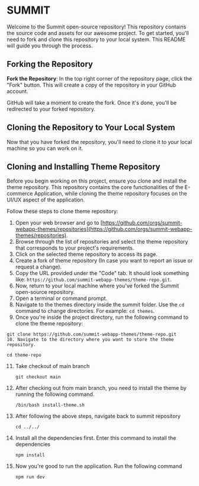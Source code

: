 # SUMMIT

Welcome to the Summit open-source repository! This repository contains the source code and assets for our awesome project. To get started, you'll need to fork and clone this repository to your local system. This README will guide you through the process.

## Forking the Repository

**Fork the Repository**: In the top right corner of the repository page, click the "Fork" button. This will create a copy of the repository in your GitHub account.

 GitHub will take a moment to create the fork. Once it's done, you'll be redirected to your forked repository.

## Cloning the Repository to Your Local System

Now that you have forked the repository, you'll need to clone it to your local machine so you can work on it.

## Cloning and Installing Theme Repository

Before you begin working on this project, ensure you clone and install the theme repository. This repository contains the core functionalities of the E-commerce Application, while cloning the theme repository focuses on the UI/UX aspect of the application.

Follow these steps to clone theme repository:
1. Open your web browser and go to [https://github.com/orgs/summit-webapp-themes/repositories](https://github.com/orgs/summit-webapp-themes/repositories).
2. Browse through the list of repositories and select the theme repository that corresponds to your project's requirements.
3. Click on the selected theme repository to access its page.
4. Create a fork of theme repository (In case you want to report an issue or request a change).
5. Copy the URL provided under the "Code" tab. It should look something like: `https://github.com/summit-webapp-themes/theme-repo.git`.
6. Now, return to your local machine where you've forked the Summit open-source repository.
7. Open a terminal or command prompt.
8. Navigate to the themes directory inside the summit folder. Use the `cd` command to change directories. For example: `cd themes`.
9.  Once you're inside the project directory, run the following command to clone the theme repository:

   ```shell
   git clone https://github.com/summit-webapp-themes/theme-repo.git
10. Navigate to the directory where you want to store the theme repository.
   ```
    cd theme-repo
11. Take checkout of main branch
    ```shell
    git checkout main
12. After checking out from main branch, you need to install the theme by running the following command.
     ```shell
     /bin/bash install-theme.sh
13. After following the above steps, navigate back to summit repository
    ```shell
    cd ../../
14. Install all the dependencies first. Enter this command to install the dependencies
    ```shell
    npm install
15. Now you're good to run the application. Run the following command
    ```shell
    npm run dev
